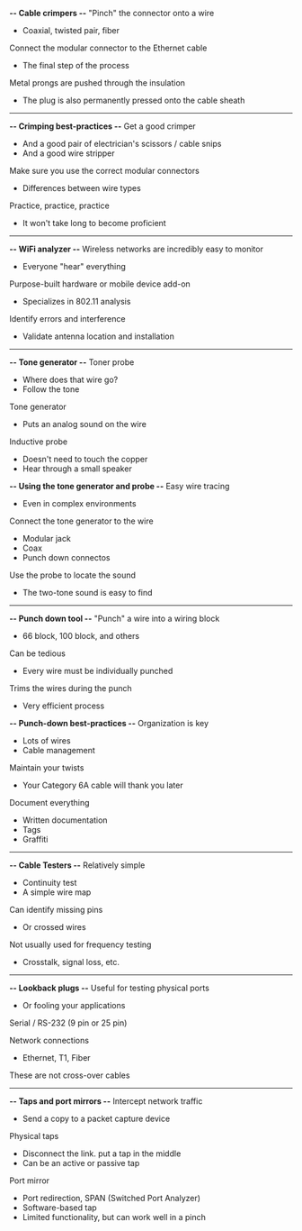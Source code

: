 **-- Cable crimpers --**
"Pinch" the connector onto a wire
- Coaxial, twisted pair, fiber

Connect the modular connector to the Ethernet cable
- The final step of the process

Metal prongs are pushed through the insulation
- The plug is also permanently pressed onto the cable sheath
---
**-- Crimping best-practices --**
Get a good crimper
- And a good pair of electrician's scissors / cable snips
- And a good wire stripper

Make sure you use the correct modular connectors
- Differences between wire types

Practice, practice, practice
- It won't take long to become proficient
---
**-- WiFi analyzer --**
Wireless networks are incredibly easy to monitor
- Everyone "hear" everything

Purpose-built hardware or mobile device add-on
- Specializes in 802.11 analysis

Identify errors and interference
- Validate antenna location and installation
---
**-- Tone generator --**
Toner probe
- Where does that wire go?
- Follow the tone

Tone generator
- Puts an analog sound on the wire

Inductive probe
- Doesn't need to touch the copper
- Hear through a small speaker

**-- Using the tone generator and probe --**
Easy wire tracing
- Even in complex environments

Connect the tone generator to the wire
- Modular jack
- Coax
- Punch down connectos

Use the probe to locate the sound
- The two-tone sound is easy to find
---
**-- Punch down tool --**
"Punch" a wire into a wiring block
- 66 block, 100 block, and others

Can be tedious
- Every wire must be individually punched

Trims the wires during the punch
- Very efficient process

**-- Punch-down best-practices --**
Organization is key
- Lots of wires
- Cable management

Maintain your twists
- Your Category 6A cable will thank you later

Document everything
- Written documentation
- Tags
- Graffiti
---
**-- Cable Testers --**
Relatively simple
- Continuity test
- A simple wire map

Can identify missing pins
- Or crossed wires

Not usually used for frequency testing
- Crosstalk, signal loss, etc.
---
**-- Lookback plugs --**
Useful for testing physical ports
- Or fooling your applications

Serial / RS-232 (9 pin or 25 pin)

Network connections
- Ethernet, T1, Fiber

These are not cross-over cables

---
**-- Taps and port mirrors --**
Intercept network traffic
- Send a copy to a packet capture device

Physical taps
- Disconnect the link. put a tap in the middle
- Can be an active or passive tap

Port mirror
- Port redirection, SPAN (Switched Port Analyzer)
- Software-based tap
- Limited functionality, but can work well in a pinch